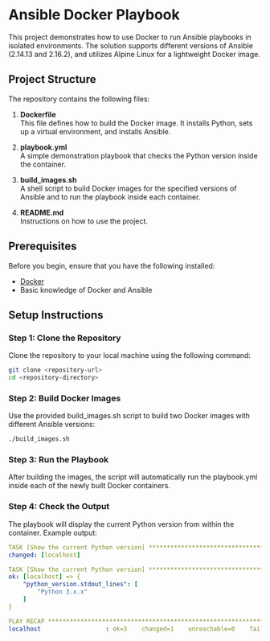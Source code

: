 # Ansible Docker Playbook

This project demonstrates how to use Docker to run Ansible playbooks in isolated environments. The solution supports different versions of Ansible (2.14.13 and 2.16.2), and utilizes Alpine Linux for a lightweight Docker image.

## Project Structure

The repository contains the following files:

1. **Dockerfile**  
   This file defines how to build the Docker image. It installs Python, sets up a virtual environment, and installs Ansible.

2. **playbook.yml**  
   A simple demonstration playbook that checks the Python version inside the container.

3. **build_images.sh**  
   A shell script to build Docker images for the specified versions of Ansible and to run the playbook inside each container.

4. **README.md**  
   Instructions on how to use the project.

## Prerequisites

Before you begin, ensure that you have the following installed:

- [Docker](https://www.docker.com/get-started)
- Basic knowledge of Docker and Ansible

## Setup Instructions

### Step 1: Clone the Repository

Clone the repository to your local machine using the following command:

```bash
git clone <repository-url>
cd <repository-directory>
```

### Step 2: Build Docker Images

Use the provided build_images.sh script to build two Docker images with different Ansible versions:

```bash
./build_images.sh
```

### Step 3: Run the Playbook

After building the images, the script will automatically run the playbook.yml inside each of the newly built Docker containers.

### Step 4: Check the Output
The playbook will display the current Python version from within the container. Example output:

```yaml
TASK [Show the current Python version] *****************************************
changed: [localhost]

TASK [Show the current Python version] *****************************************
ok: [localhost] => {
    "python_version.stdout_lines": [
        "Python 3.x.x"
    ]
}

PLAY RECAP *********************************************************************
localhost                  : ok=3    changed=1    unreachable=0    failed=0    skipped=0    rescued=0    ignored=0
```


